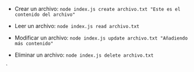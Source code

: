 - Crear un archivo: `node index.js create archivo.txt "Este es el contenido del archivo"`

- Leer un archivo: `node index.js read archivo.txt`

- Modificar un archivo: `node index.js update archivo.txt "Añadiendo más contenido"`

- Eliminar un archivo: `node index.js delete archivo.txt`

`